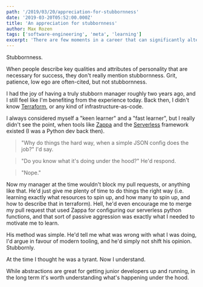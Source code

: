 ```yaml
---
path: '/2019/03/20/appreciation-for-stubbornness'
date: '2019-03-20T05:52:00.000Z'
title: 'An appreciation for stubbornness'
author: Max Rozen
tags: ['software-engineering', 'meta', 'learning']
excerpt: 'There are few moments in a career that can significantly alter your course - let me describe one I experienced a couple of years ago.'
---
```


Stubbornness.

When people describe key qualities and attributes of personality that are necessary for success, they don't really mention stubbornness. Grit, patience, low ego are often-cited, but not stubbornness.

I had the joy of having a truly stubborn manager roughly two years ago, and I still feel like I'm benefiting from the experience today. Back then, I didn't know [Terraform](https://www.terraform.io/), or any kind of infrastructure-as-code.

I always considered myself a "keen learner" and a "fast learner", but I really didn't see the point, when tools like [Zappa](https://github.com/Miserlou/Zappa) and the [Serverless](https://serverless.com/) framework existed (I was a Python dev back then).

> "Why do things the hard way, when a simple JSON config does the job?" I'd say.

> "Do you know what it's doing under the hood?" He'd respond.

> "Nope."

Now my manager at the time wouldn't block my pull requests, or anything like that. He'd just give me plenty of time to do things the right way (i.e. learning exactly what resources to spin up, and how many to spin up, and how to describe that in terraform). Hell, he'd even encourage me to merge my pull request that used Zappa for configuring our serverless python functions, and that sort of passive aggression was exactly what I needed to motivate me to learn.

His method was simple. He'd tell me what was wrong with what I was doing, I'd argue in favour of modern tooling, and he'd simply not shift his opinion. Stubbornly.

At the time I thought he was a tyrant. Now I understand.

While abstractions are great for getting junior developers up and running, in the long term it's worth understanding what's happening under the hood.

